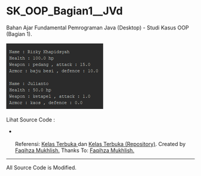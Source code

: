 # SK_OOP_Bagian1__JVd
Bahan Ajar Fundamental Pemrograman Java (Desktop) - Studi Kasus OOP (Bagian 1).<br><br>
<img src="https://github.com/RizkyKhapidsyah/SK_OOP_Bagian1__JVd/blob/master/rslt/001.PNG"><br><br>
Lihat Source Code :<br>
- <a href="https://github.com/RizkyKhapidsyah/SK_OOP_Bagian1__JVd/blob/master/src/com/rk/skoop1/MainProgram.java"></a><br><br>Referensi: <a href="https://www.youtube.com/user/faqihzamukhlish"> Kelas Terbuka </a> dan <a href="https://github.com/kelasterbuka"> Kelas Terbuka (Repository)</a>. Created by <a href="https://github.com/faqihza">Faqihza Mukhlish.</a> Thanks To: <a href="https://www.youtube.com/channel/UCRGHjysoCemh4y7tCJQs30w/about">Faqihza Mukhlish.</a><br>

-----
All Source Code is Modified.
